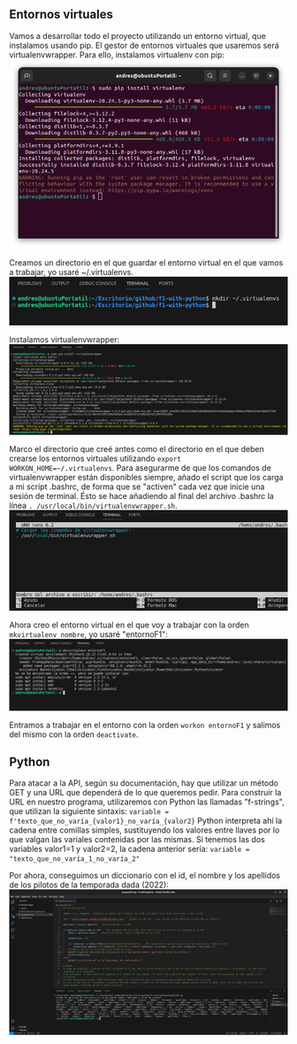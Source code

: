 ## Entornos virtuales
Vamos a desarrollar todo el proyecto utilizando un entorno virtual, que instalamos usando pip. El gestor de entornos virtuales que usaremos será virtualenvwrapper.
Para ello, instalamos virtualenv con pip:
![Captura: instalando virtualenv](./assets/Instalando%20virtualenv.png)

Creamos un directorio en el que guardar el entorno virtual en el que vamos a trabajar, yo usaré ~/.virtualenvs.
![Captura: creación del directorio para entornos virtuales](./assets/Creacion%20directorio%20entornos%20virtuales.png)

Instalamos virtualenvwrapper:
![Captura: instalando virtualenvwrapper](./assets/Instalando%20virtualenvwrapper.png)

Marco el directorio que creé antes como el directorio en el que deben crearse los entornos virtuales utilizando `export WORKON_HOME=~/.virtualenvs`.
Para asegurarme de que los comandos de virtualenvwrapper están disponibles siempre, añado el script que los carga a mi script .bashrc, de forma que se "activen" cada vez que inicie una sesión de terminal. Ésto se hace añadiendo al final del archivo .bashrc la línea `. /usr/local/bin/virtualenvwrapper.sh`.
![Captura: cargando los comandos de virtualenvwrapper cada vez que se inicie una sesión de terminal](./assets/Cargar%20virtualenvwrapper%20en%20bashrc.png)

Ahora creo el entorno virtual en el que voy a trabajar con la orden `mkvirtualenv nombre`, yo usaré "entornoF1":
![Captura: creando entorno virtual](./assets/Creando%20virtual%20env.png)

Entramos a trabajar en el entorno con la orden `workon entornoF1` y salimos del mismo con la orden `deactivate`.

## Python
Para atacar a la API, según su documentación, hay que utilizar un método GET y una URL que dependerá de lo que queremos pedir. Para construir la URL en nuestro programa, utilizaremos con Python las llamadas "f-strings", que utilizan la siguiente sintaxis:
`variable = f'texto_que_no_varía_{valor1}_no_varía_{valor2}`
Python interpreta ahí la cadena entre comillas simples, sustituyendo los valores entre llaves por lo que valgan las variales contenidas por las mismas. Si tenemos las dos variables valor1=1 y valor2=2, la cadena anterior sería:
`variable = "texto_que_no_varía_1_no_varía_2"`

Por ahora, conseguimos un diccionario con el id, el nombre y los apellidos de los pilotos de la temporada dada (2022):
![Captura: prueba impresión de los pilotos](./assets/Prueba%20pilotos.png)